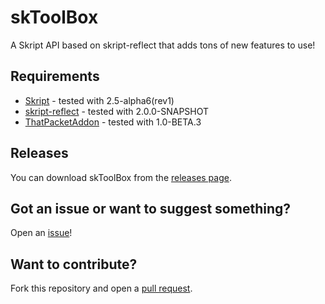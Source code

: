 # skToolBox
A Skript API based on skript-reflect that adds tons of new features to use!

## Requirements
* [Skript](https://github.com/SkriptLang/Skript/releases) - tested with 2.5-alpha6(rev1)
* [skript-reflect](https://github.com/TPGamesNL/skript-reflect/actions) - tested with 2.0.0-SNAPSHOT
* [ThatPacketAddon](https://skripttools.net/dl/ThatPacketAddon+1.0-BETA.3.jar) - tested with 1.0-BETA.3

## Releases
You can download skToolBox from the [releases page](https://github.com/Mr-Darth/skToolBox/releases).

## Got an issue or want to suggest something?
Open an [issue](https://github.com/Mr-Darth/skToolBox/issues)!

## Want to contribute?
Fork this repository and open a [pull request](https://github.com/Mr-Darth/skToolBox/pulls).
